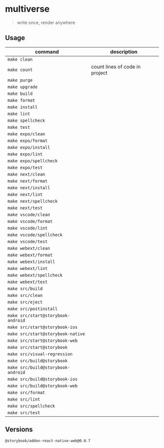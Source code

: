 # multiverse

> write once, render anywhere

## Usage

| command                            | description                    |
| ---------------------------------- | ------------------------------ |
| `make clean`                       |                                |
| `make count`                       | count lines of code in project |
| `make purge`                       |                                |
| `make upgrade`                     |                                |
| `make build`                       |                                |
| `make format`                      |                                |
| `make install`                     |                                |
| `make lint`                        |                                |
| `make spellcheck`                  |                                |
| `make test`                        |                                |
| `make expo/clean`                  |                                |
| `make expo/format`                 |                                |
| `make expo/install`                |                                |
| `make expo/lint`                   |                                |
| `make expo/spellcheck`             |                                |
| `make expo/test`                   |                                |
| `make next/clean`                  |                                |
| `make next/format`                 |                                |
| `make next/install`                |                                |
| `make next/lint`                   |                                |
| `make next/spellcheck`             |                                |
| `make next/test`                   |                                |
| `make vscode/clean`                |                                |
| `make vscode/format`               |                                |
| `make vscode/lint`                 |                                |
| `make vscode/spellcheck`           |                                |
| `make vscode/test`                 |                                |
| `make webext/clean`                |                                |
| `make webext/format`               |                                |
| `make webext/install`              |                                |
| `make webext/lint`                 |                                |
| `make webext/spellcheck`           |                                |
| `make webext/test`                 |                                |
| `make src/build`                   |                                |
| `make src/clean`                   |                                |
| `make src/eject`                   |                                |
| `make src/postinstall`             |                                |
| `make src/start@storybook-android` |                                |
| `make src/start@storybook-ios`     |                                |
| `make src/start@storybook-native`  |                                |
| `make src/start@storybook-web`     |                                |
| `make src/start@storybook`         |                                |
| `make src/visual-regression`       |                                |
| `make src/build@storybook`         |                                |
| `make src/build@storybook-android` |                                |
| `make src/build@storybook-ios`     |                                |
| `make src/build@storybook-web`     |                                |
| `make src/format`                  |                                |
| `make src/lint`                    |                                |
| `make src/spellcheck`              |                                |
| `make src/test`                    |                                |

## Versions

`@storybook/addon-react-native-web@0.0.7`
